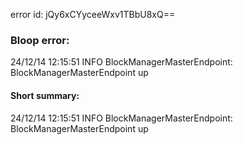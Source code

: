 error id: jQy6xCYyceeWxv1TBbU8xQ==
### Bloop error:

24/12/14 12:15:51 INFO BlockManagerMasterEndpoint: BlockManagerMasterEndpoint up
#### Short summary: 

24/12/14 12:15:51 INFO BlockManagerMasterEndpoint: BlockManagerMasterEndpoint up